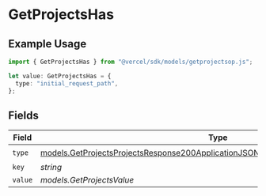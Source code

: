 # GetProjectsHas

## Example Usage

```typescript
import { GetProjectsHas } from "@vercel/sdk/models/getprojectsop.js";

let value: GetProjectsHas = {
  type: "initial_request_path",
};
```

## Fields

| Field                                                                                                                                                                              | Type                                                                                                                                                                               | Required                                                                                                                                                                           | Description                                                                                                                                                                        |
| ---------------------------------------------------------------------------------------------------------------------------------------------------------------------------------- | ---------------------------------------------------------------------------------------------------------------------------------------------------------------------------------- | ---------------------------------------------------------------------------------------------------------------------------------------------------------------------------------- | ---------------------------------------------------------------------------------------------------------------------------------------------------------------------------------- |
| `type`                                                                                                                                                                             | [models.GetProjectsProjectsResponse200ApplicationJSONResponseBodyProjectsSecurityType](../models/getprojectsprojectsresponse200applicationjsonresponsebodyprojectssecuritytype.md) | :heavy_check_mark:                                                                                                                                                                 | N/A                                                                                                                                                                                |
| `key`                                                                                                                                                                              | *string*                                                                                                                                                                           | :heavy_minus_sign:                                                                                                                                                                 | N/A                                                                                                                                                                                |
| `value`                                                                                                                                                                            | *models.GetProjectsValue*                                                                                                                                                          | :heavy_minus_sign:                                                                                                                                                                 | N/A                                                                                                                                                                                |